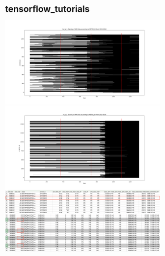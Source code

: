 # tensorflow_tutorials
![image1 hello](temp/images/distribution_1.png)
![image1 hello](temp/images/distribution_2.png)
![image1 hello](temp/images/redundancies.png)
![image1 hello](temp/images/sampling.png)